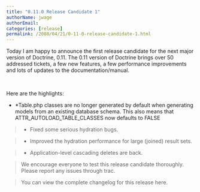 ```yaml
---
title: "0.11.0 Release Candidate 1"
authorName: jwage
authorEmail:
categories: [release]
permalink: /2008/04/21/0-11-0-release-candidate-1.html
---
```

<p>

Today I am happy to announce the first release candidate for the next
major version of Doctrine, 0.11. The 0.11 version of Doctrine brings
over 50 addressed tickets, a few new features, a few performance
improvements and lots of updates to the documentation/manual.

</p><p>

 

</p><p>

Here are the highlights:

</p><p>

-   \*Table.php classes are no longer generated by default when
    generating models from an existing database schema. This also means
    that ATTR\_AUTOLOAD\_TABLE\_CLASSES now defaults to FALSE

</p><p>

> -   Fixed some serious hydration bugs.

</p><p>

> -   Improved the hydration performance for large (joined) result sets.

</p><p>

> -   Application-level cascading deletes are back.

</p><p>

> We encourage everyone to test this release candidate thoroughly.
> Please report any issues through trac.

</p><p>

> You can view the complete changelog for this release here.

</p>


